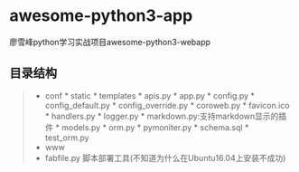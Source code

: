 # awesome-python3-app     
廖雪峰python学习实战项目awesome-python3-webapp

## 目录结构         
>* conf
    * static
    * templates
    * apis.py
    * app.py
    * config.py
    * config_default.py
    * config_override.py
    * coroweb.py
    * favicon.ico
    * handlers.py
    * logger.py
    * markdown.py:支持markdown显示的插件
    * models.py
    * orm.py
    * pymoniter.py
    * schema.sql
    * test_orm.py
>* www
>* fabfile.py 脚本部署工具(不知道为什么在Ubuntu16.04上安装不成功)
